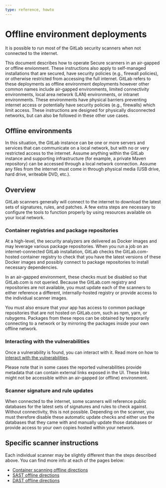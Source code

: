 ```yaml
---
type: reference, howto
---
```


# Offline environment deployments

It is possible to run most of the GitLab security scanners when not
connected to the internet.

This document describes how to operate Secure scanners in an air-gapped or offline envionment. These instructions also apply to
self-managed installations that are secured, have security policies (e.g., firewall policies), or otherwise restricted from
accessing the full internet. GitLab refers to these deployments as offline environment deployments however other common names 
include air-gapped environments, limited connectivity environments, local area network (LAN) environments, or intranet 
environments. These environments have physical barriers preventing internet access or potentially have security 
policies (e.g., firewalls) which limit access.  These instructions are designed for physically disconnected networks, but can 
also be followed in these other use cases.

## Offline environments

In this situation, the GitLab instance can be one or more servers and services that can communicate
on a local network, but with no or very restricted access to the internet. Assume anything within
the GitLab instance and supporting infrastructure (for example, a private Maven repository) can be
accessed through a local network connection. Assume any files from the internet must come in through
physical media (USB drive, hard drive, writeable DVD, etc.).

## Overview

GitLab scanners generally will connect to the internet to download the
latest sets of signatures, rules, and patches. A few extra steps are necessary
to configure the tools to function properly by using resources available on your local network.

### Container registries and package repositories

At a high-level, the security analyzers are delivered as Docker images and
may leverage various package repositories. When you run a job on
an internet-connected GitLab installation, GitLab checks the GitLab.com-hosted
container registry to check that you have the latest versions of these Docker images
and possibly connect to package repositories to install necessary dependencies.

In an air-gapped environment, these checks must be disabled so that GitLab.com is not
queried. Because the GitLab.com registry and repositories are not available,
you must update each of the scanners to either reference a different,
internally-hosted registry or provide access to the individual scanner images.

You must also ensure that your app has access to common package repositories
that are not hosted on GitLab.com, such as npm, yarn, or rubygems. Packages
from these repos can be obtained by temporarily connecting to a network or by
mirroring the packages inside your own offline network.

### Interacting with the vulnerabilities

Once a vulnerability is found, you can interact with it. Read more on how to [interact with the vulnerabilities](../index.md#interacting-with-the-vulnerabilities).

Please note that in some cases the reported vulnerabilities provide metadata that can contain external links exposed in the UI. These links might not be accessible within an air-gapped (or offline) environment.

### Scanner signature and rule updates

When connected to the internet, some scanners will reference public databases
for the latest sets of signatures and rules to check against. Without connectivity,
this is not possible. Depending on the scanner, you must therefore disable
these automatic update checks and either use the databases that they came
with and manually update those databases or provide access to your own copies
hosted within your network.

## Specific scanner instructions

Each individual scanner may be slightly different than the steps described
above. You can find more info at each of the pages below:

- [Container scanning offline directions](../container_scanning/index.md#running-container-scanning-in-an-offline-environment-deployment)
- [SAST offline directions](../sast/index.md#gitlab-sast-in-an-offline-environment-deployment)
- [DAST offline directions](../dast/index.md#running-dast-in-an-offline-environment-deployment)
